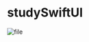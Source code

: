 # studySwiftUI

![file](https://user-images.githubusercontent.com/50395024/95048604-14413680-0723-11eb-8053-2ef6b18abc17.gif)

